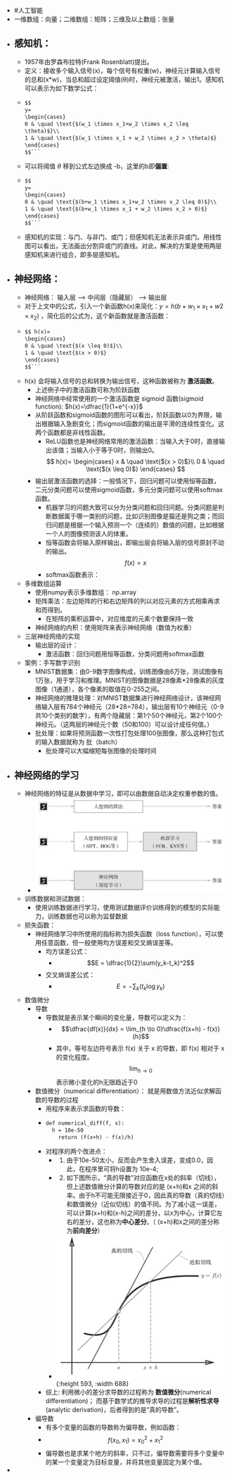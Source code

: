 - #人工智能
- 一维数组：向量；二维数组：矩阵；三维及以上数组：张量
- ## 感知机：
	- 1957年由罗森布拉特(Frank Rosenblatt)提出。
	- 定义：接收多个输入信号(x)，每个信号有权重(w)，神经元计算输入信号的总和(x*w)，当总和超过设定阈值(θ)时，神经元被激活，输出1。感知机可以表示为如下数学公式：
	- ```
	  $$
	  y=
	  \begin{cases}
	  0 & \quad \text{$(w_1 \times x_1+w_2 \times x_2 \leq \theta)$}\\
	  1 & \quad \text{$(w_1 \times x_1 + w_2 \times x_2 > \theta)$}
	  \end{cases}
	  $$```
	- 可以将阈值 $\theta$ 移到公式左边换成 -b，这里的b即**偏置**:
	- ```
	  $$
	  y=
	  \begin{cases}
	  0 & \quad \text{$(b+w_1 \times x_1+w_2 \times x_2 \leq 0)$}\\
	  1 & \quad \text{$(b+w_1 \times x_1 + w_2 \times x_2 > 0)$}
	  \end{cases}
	  $$```
	- 感知机的实现：与门、与非门、或门；但感知机无法表示异或门。用线性图可以看出，无法画出分割异或门的直线。对此，解决的方案是使用两层感知机来进行组合，即多层感知机。
- ## 神经网络：
	- 神经网络： 输入层 --> 中间层（隐藏层） --> 输出层
	- 对于上文中的公式，引入一个新函数h(x)来简化：$y=h(b+w_1 \times x_1 + w2 \times x_2)$ ，简化后的公式为，这个新函数就是激活函数：
	- ```
	  $$ h(x)=
	  \begin{cases}
	  0 & \quad \text{$(x \leq 0)$}\\
	  1 & \quad \text{$(x > 0)$}
	  \end{cases}
	  $$```
	- h(x) 会将输入信号的总和转换为输出信号，这种函数被称为 **激活函数**。
		- 上述例子中的激活函数可称为阶跃函数
		- 神经网络中经常使用的一个激活函数是 sigmoid 函数(sigmoid function): $h(x)=\dfrac{1}{1+e^{-x}}$
		- 从阶跃函数和sigmoid函数的图形可以看出，阶跃函数以0为界限，输出根据输入急剧变化；而sigmoid函数的输出是平滑的连续性变化。这两个函数都是非线性函数。
			- ReLU函数也是神经网络常用的激活函数：当输入大于0时，直接输出该值；当输入小于等于0时，则输出0。
			  $$ h(x)=
			  \begin{cases}
			  x & \quad \text{$(x > 0)$}\\
			  0 & \quad \text{$(x \leq 0)$}
			  \end{cases}
			  $$
		- 输出层激活函数的选择：一般情况下，回归问题可以使用恒等函数，二元分类问题可以使用sigmoid函数，多元分类问题可以使用softmax函数。
			- 机器学习的问题大致可以分为分类问题和回归问题。分类问题是判断数据属于哪一类别的问题，比如识别图像是猫还是狗之类；而回归问题是根据一个输入预测一个（连续的）数值的问题，比如根据一个人的图像预测该人的体重。
			- 恒等函数会将输入原样输出，即输出层会将输入层的信号原封不动的输出。 $$f(x) = x$$
			- softmax函数表示：
	- 多维数组运算
		- 使用numpy表示多维数组： np.array
		- 矩阵乘法：左边矩阵的行和右边矩阵的列以对应元素的方式相乘再求和而得到。
			- 在矩阵的乘积运算中，对应维度的元素个数要保持一致
		- 神经网络的内积：使用矩阵来表示神经网络（数值为权重）
	- 三层神经网络的实现
		- 输出层的设计：
			- 激活函数：回归问题用恒等函数，分类问题用softmax函数
	- 案例：手写数字识别
		- MNIST数据集：由0-9数字图像构成，训练图像由6万张，测试图像有1万张，用于学习和推理。MNIST的图像数据是28像素*28像素的灰度图像（1通道），各个像素的取值在0-255之间。
		- 神经网络的推理处理：对MNIST数据集进行神经网络设计，该神经网络输入层有784个神经元（28*28=784），输出层有10个神经元（0-9共10个类别的数字），有两个隐藏层：第1个50个神经元，第2个100个神经元。（这两层的神经元个数（50和100）可以设计成任何值。）
		- 批处理：如果将预测函数一次性打包处理100张图像，那么这种打包式的输入数据就称为 批（batch）
			- 批处理可以大幅缩短每张图像的处理时间
- ## 神经网络的学习
	- 神经网络的特征是从数据中学习，即可以由数据自动决定权重参数的值。
		- ![image.png](../assets/image_1699172877214_0.png)
	- 训练数据和测试数据：
		- 使用训练数据进行学习，使用测试数据评价训练得到的模型的实际能力，训练数据也可以称为监督数据
	- 损失函数：
		- 神经网络学习中所使用的指标称为损失函数（loss function），可以使用任意函数，但一般使用均方误差和交叉熵误差等。
			- 均方误差公式：
				- $$E = \dfrac{1}{2}\sum(y_k-t_k)^2$$
			- 交叉熵误差公式：
				- $$E=-\sum_{k}(t_k\log{y_k})$$
	- 数值微分
		- 导数
			- 导数就是表示某个瞬间的变化量，导数可以定义为：
				- $$\dfrac{df(x)}{dx} = \lim_{h \to 0}\dfrac{f(x+h) - f(x)}{h}$$
				- 其中，等号左边符号表示 f(x) 关于 x 的导数，即 f(x) 相对于 x 的变化程度。$$\lim_{h \to 0}$$表示微小变化的h无限趋近于0
		- 数值微分（numerical differentiation）： 就是用数值方法近似求解函数的导数的过程
			- 用程序来表示求函数的导数：
			- ```
			  def numerical_diff(f, x):
			  	h = 10e-50
			      return (f(x+h) - f(x)/h)
			  ```
			- 对程序的两个改进点：
				- 1. 由于10e-50太小，反而会产生舍入误差，变成0.0，因此，在程序里可将h设置为 10e-4;
				- 2. 如下图所示，“真的导数”对应函数在x处的斜率（切线），但上述数值微分计算的导数对应的是 (x+h)和x 之间的斜率。由于h不可能无限接近于0，因此真的导数（真的切线）和数值微分（近似切线）的值不同。为了减小这一误差，可以计算(x+h)和(x-h)之间的差分，以x为中心，计算它左右的差分，这也称为**中心差分**。（ (x+h)和x之间的差分称为**前向差分**）
				- ![image.png](../assets/image_1699367575082_0.png){:height 593, :width 688}
			- 综上: 利用微小的差分求导数的过程称为 **数值微分**(numerical differentiation)； 而基于数学式的推导求导的过程是**解析性求导**(analytic derivation)，后者得到的是“真的导数”。
		- 偏导数
			- 有多个变量的函数的导数称为偏导数，例如函数：
			- $$f(x_0, x_1) = x_0^2 + x_1^2$$
			- 偏导数也是求某个地方的斜率，只不过，偏导数需要将多个变量中的某一个变量定为目标变量，并将其他变量固定为某个值。
-